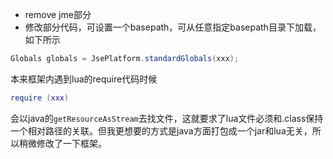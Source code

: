 - remove jme部分
- 修改部分代码，可设置一个basepath，可从任意指定basepath目录下加载，如下所示
```JAVA
Globals globals = JsePlatform.standardGlobals(xxx);
```
本来框架内遇到lua的require代码时候
```lua
require (xxx)
```
会以java的`getResourceAsStream`去找文件，这就要求了lua文件必须和.class保持一个相对路径的关联。但我更想要的方式是java方面打包成一个jar和lua无关，所以稍微修改了一下框架。
